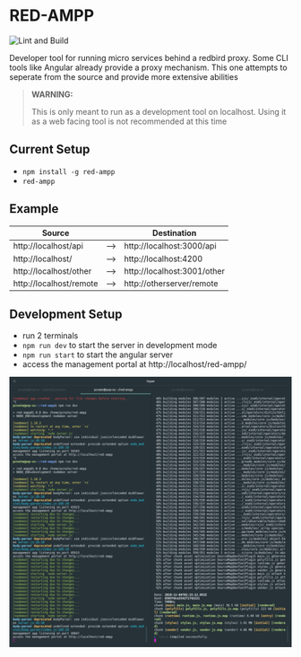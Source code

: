 # RED-AMPP

![Lint and Build](https://github.com/pcnate/red-ampp/workflows/Lint%20and%20Build/badge.svg)

Developer tool for running micro services behind a redbird proxy. Some CLI tools like Angular already provide a proxy mechanism. This one attempts to seperate from the source and provide more extensive abilities

>__WARNING:__
>
>This is only meant to run as a development tool on localhost. Using it as a web facing tool is not recommended at this time


## Current Setup

 * `npm install -g red-ampp`
 * `red-ampp`

## Example

  | Source                  |     | Destination                 |
  | ----------------------- | --- | --------------------------- |
  | http://localhost/api    | --> | http://localhost:3000/api   |
  | http://localhost/       | --> | http://localhost:4200       |
  | http://localhost/other  | --> | http://localhost:3001/other |
  | http://localhost/remote | --> | http://otherserver/remote   |


## Development Setup

* run 2 terminals
* `npm run dev` to start the server in development mode
* `npm run start` to start the angular server
* access the management portal at http://localhost/red-ampp/

![development terminal](https://raw.githubusercontent.com/pcnate/red-ampp/master/assets/dev%20terminal.png)